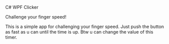 C# WPF Clicker

Challenge your finger speed!

This is a simple app for challenging your finger speed.
Just push the button as fast as u can until the time is up.
Btw u can change the value of this timer.
